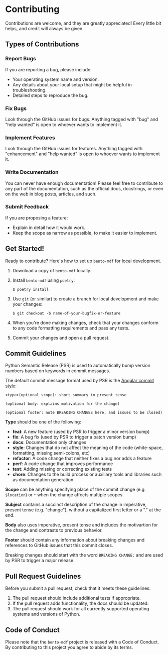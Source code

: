 # Contributing

Contributions are welcome, and they are greatly appreciated! Every little bit
helps, and credit will always be given.

## Types of Contributions

### Report Bugs

If you are reporting a bug, please include:

* Your operating system name and version.
* Any details about your local setup that might be helpful in troubleshooting.
* Detailed steps to reproduce the bug.

### Fix Bugs

Look through the GitHub issues for bugs. Anything tagged with "bug" and "help
wanted" is open to whoever wants to implement it.

### Implement Features

Look through the GitHub issues for features. Anything tagged with "enhancement"
and "help wanted" is open to whoever wants to implement it.

### Write Documentation

You can never have enough documentation! Please feel free to contribute to any
part of the documentation, such as the official docs, docstrings, or even
on the web in blog posts, articles, and such.

### Submit Feedback

If you are proposing a feature:

* Explain in detail how it would work.
* Keep the scope as narrow as possible, to make it easier to implement.

## Get Started!

Ready to contribute? Here's how to set up `bento-mdf` for local development.

1. Download a copy of `bento-mdf` locally.
2. Install `bento-mdf` using `poetry`:

    ```console
    $ poetry install
    ```

3. Use `git` (or similar) to create a branch for local development and make your changes:

    ```console
    $ git checkout -b name-of-your-bugfix-or-feature
    ```

4. When you're done making changes, check that your changes conform to any code formatting requirements and pass any tests.

5. Commit your changes and open a pull request.

## Commit Guidelines

Python Semantic Release (PSR) is used to automatically bump version numbers based on keywords in commit messages.

The default commit message format used by PSR is the [Angular commit style](https://github.com/angular/angular.js/blob/master/DEVELOPERS.md#commit-message-format):

```console
<type>(optional scope): short summary in present tense

(optional body: explains motivation for the change)

(optional footer: note BREAKING CHANGES here, and issues to be closed)
```

**Type** should be one of the following:

* **feat**: A new feature (used by PSR to trigger a minor version bump)
* **fix**: A bug fix (used by PSR to trigger a patch version bump)
* **docs**: Documentation only changes
* **style**: Changes that do not affect the meaning of the code (white-space, formatting, missing semi-colons, etc)
* **refactor**: A code change that neither fixes a bug nor adds a feature
* **perf**: A code change that improves performance
* **test**: Adding missing or correcting existing tests
* **chore**: Changes to the build process or auxiliary tools and libraries such as documentation generation

**Scope** can be anything specifying place of the commit change (e.g. `$location`) or `*` when the change affects multiple scopes.

**Subject** contains a succinct description of the change in imperative, present tense (e.g. "change"), without a capitalized first letter or a "." at the end.

**Body** also uses imperative, present tense and includes the motivartion for the change and contrasts to previous behavior.

**Footer** should contain any information about breaking changes and references to GitHub issues that this commit closes.

Breaking changes should start with the word `BREAKING CHANGE:` and are used by PSR to trigger a major release.

## Pull Request Guidelines

Before you submit a pull request, check that it meets these guidelines:

1. The pull request should include additional tests if appropriate.
2. If the pull request adds functionality, the docs should be updated.
3. The pull request should work for all currently supported operating systems and versions of Python.

## Code of Conduct

Please note that the `bento-mdf` project is released with a
Code of Conduct. By contributing to this project you agree to abide by its terms.
